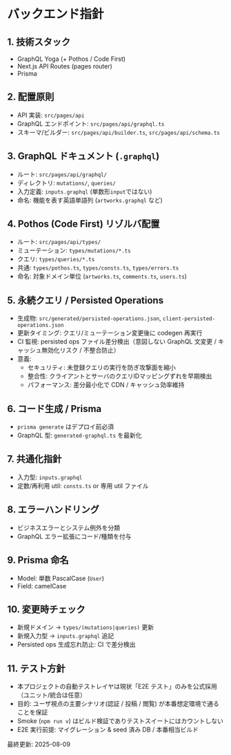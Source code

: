 # バックエンド指針

## 1. 技術スタック
- GraphQL Yoga (+ Pothos / Code First)
- Next.js API Routes (pages router)
- Prisma

## 2. 配置原則
- API 実装: `src/pages/api`
- GraphQL エンドポイント: `src/pages/api/graphql.ts`
- スキーマ/ビルダー: `src/pages/api/builder.ts`, `src/pages/api/schema.ts`

## 3. GraphQL ドキュメント (`.graphql`)
- ルート: `src/pages/api/graphql/`
- ディレクトリ: `mutations/`, `queries/`
- 入力定義: `inputs.graphql` (単数形`input`ではない)
- 命名: 機能を表す英語単語列 (`artworks.graphql` など)

## 4. Pothos (Code First) リゾルバ配置
- ルート: `src/pages/api/types/`
- ミューテーション: `types/mutations/*.ts`
- クエリ: `types/queries/*.ts`
- 共通: `types/pothos.ts`, `types/consts.ts`, `types/errors.ts`
- 命名: 対象ドメイン単位 (`artworks.ts`, `comments.ts`, `users.ts`)

## 5. 永続クエリ / Persisted Operations
- 生成物: `src/generated/persisted-operations.json`, `client-persisted-operations.json`
- 更新タイミング: クエリ/ミューテーション変更後に codegen 再実行
 - CI 監視: persisted ops ファイル差分検出（意図しない GraphQL 文変更 / キャッシュ無効化リスク / 不整合防止）
 - 意義:
	 - セキュリティ: 未登録クエリの実行を防ぎ攻撃面を縮小
	 - 整合性: クライアントとサーバのクエリIDマッピングずれを早期検出
	 - パフォーマンス: 差分最小化で CDN / キャッシュ効率維持

## 6. コード生成 / Prisma
- `prisma generate` はデプロイ前必須
- GraphQL 型: `generated-graphql.ts` を最新化

## 7. 共通化指針
- 入力型: `inputs.graphql`
- 定数/再利用 util: `consts.ts` or 専用 util ファイル

## 8. エラーハンドリング
- ビジネスエラーとシステム例外を分類
- GraphQL エラー拡張にコード/種類を付与

## 9. Prisma 命名
- Model: 単数 PascalCase (`User`)
- Field: camelCase

## 10. 変更時チェック
- 新規ドメイン → `types/(mutations|queries)` 更新
- 新規入力型 → `inputs.graphql` 追記
- Persisted ops 生成忘れ防止: CI で差分検出

## 11. テスト方針
- 本プロジェクトの自動テストレイヤは現状「E2E テスト」のみを公式採用（ユニット/統合は任意）
- 目的: ユーザ視点の主要シナリオ(認証 / 投稿 / 閲覧) が本番想定環境で通ることを保証
- Smoke (`npm run v`) はビルド検証でありテストスイートにはカウントしない
- E2E 実行前提: マイグレーション & seed 済み DB / 本番相当ビルド

最終更新: 2025-08-09
